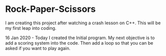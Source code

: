 # Rock-Paper-Scissors
I am creating this project after watching a crash lesson on C++. This will be my first leap into coding.

16 Jan 2020 - Today I created the Initial program. My next objective is to add a scoring system into the code. Then add a loop so that you can be asked if you want to play again.
